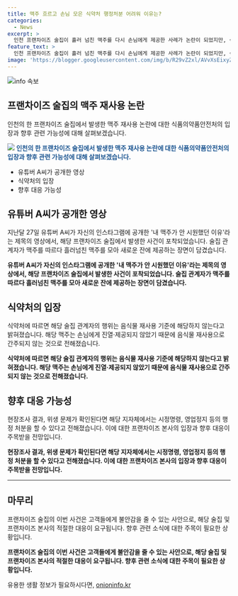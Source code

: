 ```yaml
---
title: 맥주 흐르고 손님 모은 식약처 행정처분 어려워 이유는?
categories:
  - News
excerpt: >
  인천 프랜차이즈 술집이 흘러 넘친 맥주를 다시 손님에게 제공한 사례가 논란이 되었지만, 식품의약품안전처는 해당 행위가 음식물을 재사용한 것은 아니라는 입장을 밝혔다. 하지만, 위생 문제에 대해 관할 지자체에서 조사를 실시할 수 있다. 유튜버 A씨가 공개한 영상에는 술집 관계자가 흘린 맥주를 모아 새로운 주문에 다시 제공하는 모습이 담겨 논란이 불거졌다. 해당 프랜차이즈 본사는 사과문을 통해 일부 정확하지 않은 정보가 있었으며, 신규 사장의 착오로 인한 오해라고 해명했다. 해당 사건은 조사 후 행정 처분이 이뤄질 수 있다.
feature_text: >
  인천 프랜차이즈 술집이 흘러 넘친 맥주를 다시 손님에게 제공한 사례가 논란이 되었지만, 식품의약품안전처는 해당 행위가 음식물을 재사용한 것은 아니라는 입장을 밝혔다. 하지만, 위생 문제에 대해 관할 지자체에서 조사를 실시할 수 있다. 유튜버 A씨가 공개한 영상에는 술집 관계자가 흘린 맥주를 모아 새로운 주문에 다시 제공하는 모습이 담겨 논란이 불거졌다. 해당 프랜차이즈 본사는 사과문을 통해 일부 정확하지 않은 정보가 있었으며, 신규 사장의 착오로 인한 오해라고 해명했다. 해당 사건은 조사 후 행정 처분이 이뤄질 수 있다.
image: 'https://blogger.googleusercontent.com/img/b/R29vZ2xl/AVvXsEixyZcFfHzMRdzZMjFBmAUKJYCLCGyLL1o632UiGVXcaFdKo_bkvkuCioo0uUKlGfBVcT3P84aROyZIXSBEx3Aw5nCQ3pTgDom1WDC4m8eifvWiAmWEEVb4x6G_l8C0QH225ldMjyaFvpxGEBGNO37VmDTDMHGhJPq73UglMfDca1-0aw/s1600/blogspot.png'
---
```


<p><img src="https://blogger.googleusercontent.com/img/b/R29vZ2xl/AVvXsEixyZcFfHzMRdzZMjFBmAUKJYCLCGyLL1o632UiGVXcaFdKo_bkvkuCioo0uUKlGfBVcT3P84aROyZIXSBEx3Aw5nCQ3pTgDom1WDC4m8eifvWiAmWEEVb4x6G_l8C0QH225ldMjyaFvpxGEBGNO37VmDTDMHGhJPq73UglMfDca1-0aw/s1600/blogspot.png" alt="info 속보" /></p>

<h2 data-ke-size="size26">프랜차이즈 술집의 맥주 재사용 논란</h2>

<p data-ke-size="size16">인천의 한 프랜차이즈 술집에서 발생한 맥주 재사용 논란에 대한 식품의약품안전처의 입장과 향후 관련 가능성에 대해 살펴보겠습니다.</p>

<p><img class="__se_image" data-lazy-src="https://www.linktoimage.com" data-upload-timestamp="1633457696908" data-height="621" data-width="1100" data-id="YJyYuMFDHdgV" src="https://www.linktoimage.com" data-cke-saved-src="https://www.linktoimage.com">
<b><span style="color: #1a5490;">인천의 한 프랜차이즈 술집에서 발생한 맥주 재사용 논란에 대한 식품의약품안전처의 입장과 향후 관련 가능성에 대해 살펴보겠습니다.</span></b></p>

<ul>
<li>유튜버 A씨가 공개한 영상</li>
<li>식약처의 입장</li>
<li>향후 대응 가능성</li>
</ul>

<h2 data-ke-size="size26">유튜버 A씨가 공개한 영상</h2>

<p data-ke-size="size16">지난달 27일 유튜버 A씨가 자신의 인스타그램에 공개한 '내 맥주가 안 시원했던 이유'라는 제목의 영상에서, 해당 프랜차이즈 술집에서 발생한 사건이 포착되었습니다. 술집 관계자가 맥주를 따르다 흘러넘친 맥주를 모아 새로운 잔에 제공하는 장면이 담겼습니다.</p>

<p><td style="text-align: center; height: 17px;"><b>유튜버 A씨가 자신의 인스타그램에 공개한 '내 맥주가 안 시원했던 이유'라는 제목의 영상에서, 해당 프랜차이즈 술집에서 발생한 사건이 포착되었습니다. 술집 관계자가 맥주를 따르다 흘러넘친 맥주를 모아 새로운 잔에 제공하는 장면이 담겼습니다.</b></td></p>

<h2 data-ke-size="size26">식약처의 입장</h2>

<p data-ke-size="size16">식약처에 따르면 해당 술집 관계자의 행위는 음식물 재사용 기준에 해당하지 않는다고 밝혀졌습니다. 해당 맥주는 손님에게 진열·제공되지 않았기 때문에 음식물 재사용으로 간주되지 않는 것으로 전해졌습니다.</p>

<p><td style="text-align: center; height: 17px;"><b>식약처에 따르면 해당 술집 관계자의 행위는 음식물 재사용 기준에 해당하지 않는다고 밝혀졌습니다. 해당 맥주는 손님에게 진열·제공되지 않았기 때문에 음식물 재사용으로 간주되지 않는 것으로 전해졌습니다.</b></td></p>

<h2 data-ke-size="size26">향후 대응 가능성</h2>

<p data-ke-size="size16">현장조사 결과, 위생 문제가 확인된다면 해당 지자체에서는 시정명령, 영업정지 등의 행정 처분을 할 수 있다고 전해졌습니다. 이에 대한 프랜차이즈 본사의 입장과 향후 대응이 주목받을 전망입니다.</p>

<p><td style="text-align: center; height: 17px;"><b>현장조사 결과, 위생 문제가 확인된다면 해당 지자체에서는 시정명령, 영업정지 등의 행정 처분을 할 수 있다고 전해졌습니다. 이에 대한 프랜차이즈 본사의 입장과 향후 대응이 주목받을 전망입니다.</b></td></p>

<hr>

<h2 data-ke-size="size26">마무리</h2>

<p data-ke-size="size16">프랜차이즈 술집의 이번 사건은 고객들에게 불안감을 줄 수 있는 사안으로, 해당 술집 및 프랜차이즈 본사의 적절한 대응이 요구됩니다. 향후 관련 소식에 대한 주목이 필요한 상황입니다.</p>

<p><td style="text-align: center; height: 17px;"><b>프랜차이즈 술집의 이번 사건은 고객들에게 불안감을 줄 수 있는 사안으로, 해당 술집 및 프랜차이즈 본사의 적절한 대응이 요구됩니다. 향후 관련 소식에 대한 주목이 필요한 상황입니다.</b></td></p>
유용한 생활 정보가 필요하시다면, <a href="https://onioninfo.kr" rel="dofollow">onioninfo.kr</a>


